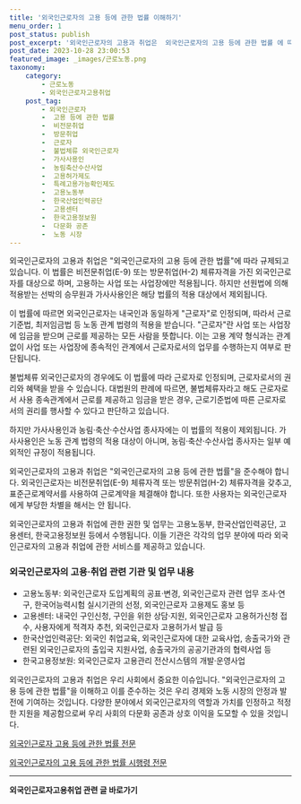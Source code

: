 ```yaml
---
title: '외국인근로자의 고용 등에 관한 법률 이해하기'
menu_order: 1
post_status: publish
post_excerpt: '외국인근로자의 고용과 취업은  외국인근로자의 고용 등에 관한 법률 에 따라 규제되고 있습니다. 이 법률은 비전문취업 E 9  또는 방문취업 H 2  체류자격을 가진 외국인근로자를 대상으로 하며, 고용하는 사업 또는 사업장에만 적용됩니다. 하지만 선원법에 의해 적용받는 선박의 승무원과 가사사용인은 해당 법률의 적용 대상에서 제외됩니다.'
post_date: 2023-10-28 23:00:53
featured_image: _images/근로노동.png
taxonomy:
    category:
        - 근로노동
        - 외국인근로자고용취업
    post_tag:
        - 외국인근로자
        -  고용 등에 관한 법률
        -  비전문취업
        -  방문취업
        -  근로자
        -  불법체류 외국인근로자
        -  가사사용인
        -  농림축산수산사업
        -  고용허가제도
        -  특례고용가능확인제도
        -  고용노동부
        -  한국산업인력공단
        -  고용센터
        -  한국고용정보원
        -  다문화 공존
        -  노동 시장
---
```




외국인근로자의 고용과 취업은 "외국인근로자의 고용 등에 관한 법률"에 따라 규제되고 있습니다. 이 법률은 비전문취업(E-9) 또는 방문취업(H-2) 체류자격을 가진 외국인근로자를 대상으로 하며, 고용하는 사업 또는 사업장에만 적용됩니다. 하지만 선원법에 의해 적용받는 선박의 승무원과 가사사용인은 해당 법률의 적용 대상에서 제외됩니다.

이 법률에 따르면 외국인근로자는 내국인과 동일하게 "근로자"로 인정되며, 따라서 근로기준법, 최저임금법 등 노동 관계 법령의 적용을 받습니다. "근로자"란 사업 또는 사업장에 임금을 받으며 근로를 제공하는 모든 사람을 뜻합니다. 이는 고용 계약 형식과는 관계 없이 사업 또는 사업장에 종속적인 관계에서 근로자로서의 업무를 수행하는지 여부로 판단됩니다.

불법체류 외국인근로자의 경우에도 이 법률에 따라 근로자로 인정되며, 근로자로서의 권리와 혜택을 받을 수 있습니다. 대법원의 판례에 따르면, 불법체류자라고 해도 근로자로서 사용 종속관계에서 근로를 제공하고 임금을 받은 경우, 근로기준법에 따른 근로자로서의 권리를 행사할 수 있다고 판단하고 있습니다.

하지만 가사사용인과 농림·축산·수산사업 종사자에는 이 법률의 적용이 제외됩니다. 가사사용인은 노동 관계 법령의 적용 대상이 아니며, 농림·축산·수산사업 종사자는 일부 예외적인 규정이 적용됩니다.

외국인근로자의 고용과 취업은 "외국인근로자의 고용 등에 관한 법률"을 준수해야 합니다. 외국인근로자는 비전문취업(E-9) 체류자격 또는 방문취업(H-2) 체류자격을 갖추고, 표준근로계약서를 사용하여 근로계약을 체결해야 합니다. 또한 사용자는 외국인근로자에게 부당한 차별을 해서는 안 됩니다.

외국인근로자의 고용과 취업에 관한 권한 및 업무는 고용노동부, 한국산업인력공단, 고용센터, 한국고용정보원 등에서 수행됩니다. 이들 기관은 각각의 업무 분야에 따라 외국인근로자의 고용과 취업에 관한 서비스를 제공하고 있습니다.

### 외국인근로자의 고용·취업 관련 기관 및 업무 내용
- 고용노동부: 외국인근로자 도입계획의 공표·변경, 외국인근로자 관련 업무 조사·연구, 한국어능력시험 실시기관의 선정, 외국인근로자 고용제도 홍보 등
- 고용센터: 내국인 구인신청, 구인을 위한 상담·지원, 외국인근로자 고용허가신청 접수, 사용자에게 적격자 추천, 외국인근로자 고용허가서 발급 등
- 한국산업인력공단: 외국인 취업교육, 외국인근로자에 대한 교육사업, 송출국가와 관련된 외국인근로자의 출입국 지원사업, 송출국가의 공공기관과의 협력사업 등
- 한국고용정보원: 외국인근로자 고용관리 전산시스템의 개발·운영사업

외국인근로자의 고용과 취업은 우리 사회에서 중요한 이슈입니다. "외국인근로자의 고용 등에 관한 법률"을 이해하고 이를 준수하는 것은 우리 경제와 노동 시장의 안정과 발전에 기여하는 것입니다. 다양한 분야에서 외국인근로자의 역할과 가치를 인정하고 적정한 지원을 제공함으로써 우리 사회의 다문화 공존과 상호 이익을 도모할 수 있을 것입니다.

[외국인근로자 고용 등에 관한 법률 전문](https://law.go.kr/LSW/admRulLsInfoP.do?admRulSeq=2100000289698)

[외국인근로자의 고용 등에 관한 법률 시행령 전문](https://law.go.kr/LSW/admRulLsInfoP.do?admRulSeq=2100000289717)
<!-- wp:separator -->
<hr class="wp-block-separator has-alpha-channel-opacity"/>
<!-- /wp:separator -->

<!-- wp:group {"backgroundColor":"base","layout":{"type":"constrained"}} -->
<div class="wp-block-group has-base-background-color has-background"><!-- wp:paragraph {"align":"center","fontSize":"medium"} -->
<p class="has-text-align-center has-large-font-size"><strong>외국인근로자고용취업 관련 글 바로가기</strong></p>
<!-- /wp:paragraph -->


<!-- wp:latest-posts
{"categories":[{"id":10884,"count":19,"description":"","link":"https://uknowlaw.com/category/%ec%99%b8%ea%b5%ad%ec%9d%b8%ea%b7%bc%eb%a1%9c%ec%9e%90%ea%b3%a0%ec%9a%a9%ec%b7%a8%ec%97%85/","name":"외국인근로자고용취업","slug":"외국인근로자고용취업","taxonomy":"category","parent":0,"meta":[],"_links":{"self":[{"href":"https://uknowlaw.com/wp-json/wp/v2/categories/10884"}],"collection":[{"href":"https://uknowlaw.com/wp-json/wp/v2/categories"}],"about":[{"href":"https://uknowlaw.com/wp-json/wp/v2/taxonomies/category"}],"wp:post_type":[{"href":"https://uknowlaw.com/wp-json/wp/v2/posts?categories=10884"}],"curies":[{"name":"wp","href":"https://api.w.org/{rel}","templated":true}]}}]} /--></div>
<!-- /wp:group -->